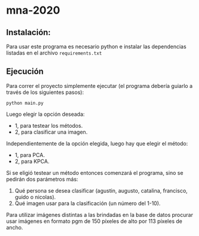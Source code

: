 # mna-2020

## Instalación:

Para usar este programa es necesario python e instalar las dependencias listadas en el archivo
```requirements.txt```

## Ejecución

Para correr el proyecto simplemente ejecutar (el programa debería guiarlo a través de los siguientes pasos):
```
python main.py
```
Luego elegir la opción deseada:
* 1, para testear los métodos.
* 2, para clasificar una imagen.

Independientemente de la opción elegida, luego hay que elegir el método:
* 1, para PCA.
* 2, para KPCA.

Si se eligió testear un método entonces comenzará el programa, sino se pedirán dos parámetros más:
1. Qué persona se desea clasificar (agustin, augusto, catalina, francisco, guido o nicolas).
2. Qué imagen usar para la clasificación (un número del 1-10).

Para utilizar imágenes distintas a las brindadas en la base de datos procurar usar imágenes en formato pgm de 150 píxeles de alto por 113 píxeles de ancho.
